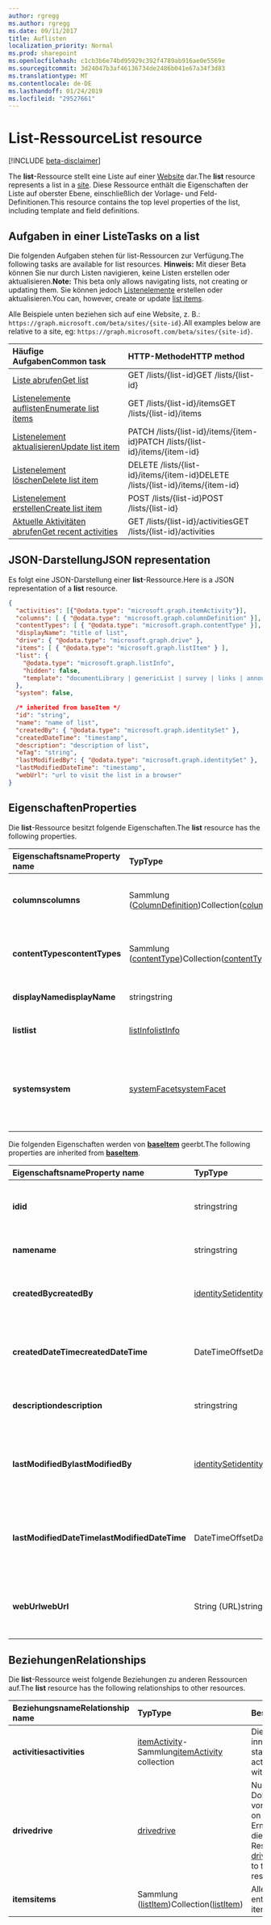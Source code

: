 ```yaml
---
author: rgregg
ms.author: rgregg
ms.date: 09/11/2017
title: Auflisten
localization_priority: Normal
ms.prod: sharepoint
ms.openlocfilehash: c1cb3b6e74bd95929c392f4789ab916ae0e5569e
ms.sourcegitcommit: 3d24047b3af46136734de2486b041e67a34f3d83
ms.translationtype: MT
ms.contentlocale: de-DE
ms.lasthandoff: 01/24/2019
ms.locfileid: "29527661"
---
```

# <a name="list-resource"></a><span data-ttu-id="f159d-102">List-Ressource</span><span class="sxs-lookup"><span data-stu-id="f159d-102">List resource</span></span>

[!INCLUDE [beta-disclaimer](../../includes/beta-disclaimer.md)]

<span data-ttu-id="f159d-103">The **list**-Ressource stellt eine Liste auf einer [Website][] dar.</span><span class="sxs-lookup"><span data-stu-id="f159d-103">The **list** resource represents a list in a [site][].</span></span>
<span data-ttu-id="f159d-104">Diese Ressource enthält die Eigenschaften der Liste auf oberster Ebene, einschließlich der Vorlage- und Feld-Definitionen.</span><span class="sxs-lookup"><span data-stu-id="f159d-104">This resource contains the top level properties of the list, including template and field definitions.</span></span>

## <a name="tasks-on-a-list"></a><span data-ttu-id="f159d-105">Aufgaben in einer Liste</span><span class="sxs-lookup"><span data-stu-id="f159d-105">Tasks on a list</span></span>

<span data-ttu-id="f159d-106">Die folgenden Aufgaben stehen für list-Ressourcen zur Verfügung.</span><span class="sxs-lookup"><span data-stu-id="f159d-106">The following tasks are available for list resources.</span></span>
<span data-ttu-id="f159d-107">**Hinweis:** Mit dieser Beta können Sie nur durch Listen navigieren, keine Listen erstellen oder aktualisieren.</span><span class="sxs-lookup"><span data-stu-id="f159d-107">**Note:** This beta only allows navigating lists, not creating or updating them.</span></span>
<span data-ttu-id="f159d-108">Sie können jedoch [Listenelemente][listItem] erstellen oder aktualisieren.</span><span class="sxs-lookup"><span data-stu-id="f159d-108">You can, however, create or update [list items][listItem].</span></span>

<span data-ttu-id="f159d-109">Alle Beispiele unten beziehen sich auf  eine Website, z. B.: `https://graph.microsoft.com/beta/sites/{site-id}`.</span><span class="sxs-lookup"><span data-stu-id="f159d-109">All examples below are relative to a site, eg: `https://graph.microsoft.com/beta/sites/{site-id}`.</span></span>

| <span data-ttu-id="f159d-110">Häufige Aufgaben</span><span class="sxs-lookup"><span data-stu-id="f159d-110">Common task</span></span>               | <span data-ttu-id="f159d-111">HTTP-Methode</span><span class="sxs-lookup"><span data-stu-id="f159d-111">HTTP method</span></span>
|:--------------------------|:------------------------------
| <span data-ttu-id="f159d-112">[Liste abrufen][]</span><span class="sxs-lookup"><span data-stu-id="f159d-112">[Get list][]</span></span>              | <span data-ttu-id="f159d-113">GET /lists/{list-id}</span><span class="sxs-lookup"><span data-stu-id="f159d-113">GET /lists/{list-id}</span></span>
| <span data-ttu-id="f159d-114">[Listenelemente auflisten][]</span><span class="sxs-lookup"><span data-stu-id="f159d-114">[Enumerate list items][]</span></span>  | <span data-ttu-id="f159d-115">GET /lists/{list-id}/items</span><span class="sxs-lookup"><span data-stu-id="f159d-115">GET /lists/{list-id}/items</span></span>
| <span data-ttu-id="f159d-116">[Listenelement aktualisieren][]</span><span class="sxs-lookup"><span data-stu-id="f159d-116">[Update list item][]</span></span>      | <span data-ttu-id="f159d-117">PATCH /lists/{list-id}/items/{item-id}</span><span class="sxs-lookup"><span data-stu-id="f159d-117">PATCH /lists/{list-id}/items/{item-id}</span></span>
| <span data-ttu-id="f159d-118">[Listenelement löschen][]</span><span class="sxs-lookup"><span data-stu-id="f159d-118">[Delete list item][]</span></span>      | <span data-ttu-id="f159d-119">DELETE /lists/{list-id}/items/{item-id}</span><span class="sxs-lookup"><span data-stu-id="f159d-119">DELETE /lists/{list-id}/items/{item-id}</span></span>
| <span data-ttu-id="f159d-120">[Listenelement erstellen][]</span><span class="sxs-lookup"><span data-stu-id="f159d-120">[Create list item][]</span></span>      | <span data-ttu-id="f159d-121">POST /lists/{list-id}</span><span class="sxs-lookup"><span data-stu-id="f159d-121">POST /lists/{list-id}</span></span>
| <span data-ttu-id="f159d-122">[Aktuelle Aktivitäten abrufen][]</span><span class="sxs-lookup"><span data-stu-id="f159d-122">[Get recent activities][]</span></span> | <span data-ttu-id="f159d-123">GET /lists/{list-id}/activities</span><span class="sxs-lookup"><span data-stu-id="f159d-123">GET /lists/{list-id}/activities</span></span>

[Liste abrufen]: ../api/list-get.md
[Get list]: ../api/list-get.md
[Listenelemente auflisten]: ../api/listitem-list.md
[Enumerate list items]: ../api/listitem-list.md
[Listenelement aktualisieren]: ../api/listitem-update.md
[Update list item]: ../api/listitem-update.md
[Listenelement löschen]: ../api/listitem-delete.md
[Delete list item]: ../api/listitem-delete.md
[Listenelement erstellen]: ../api/listitem-create.md
[Create list item]: ../api/listitem-create.md
[Aktuelle Aktivitäten abrufen]: ../api/activities-list.md
[Get recent activities]: ../api/activities-list.md

## <a name="json-representation"></a><span data-ttu-id="f159d-130">JSON-Darstellung</span><span class="sxs-lookup"><span data-stu-id="f159d-130">JSON representation</span></span>

<span data-ttu-id="f159d-131">Es folgt eine JSON-Darstellung einer **list**-Ressource.</span><span class="sxs-lookup"><span data-stu-id="f159d-131">Here is a JSON representation of a **list** resource.</span></span>

<!-- { "blockType": "resource", 
       "@odata.type": "microsoft.graph.list",
       "keyProperty": "id", 
       "optionalProperties": [ "items", "drive"] } -->

```json
{
  "activities": [{"@odata.type": "microsoft.graph.itemActivity"}],
  "columns": [ { "@odata.type": "microsoft.graph.columnDefinition" }],
  "contentTypes": [ { "@odata.type": "microsoft.graph.contentType" }],
  "displayName": "title of list",
  "drive": { "@odata.type": "microsoft.graph.drive" },
  "items": [ { "@odata.type": "microsoft.graph.listItem" } ],
  "list": {
    "@odata.type": "microsoft.graph.listInfo",
    "hidden": false,
    "template": "documentLibrary | genericList | survey | links | announcements | contacts ..."
  },
  "system": false,

  /* inherited from baseItem */
  "id": "string",
  "name": "name of list",
  "createdBy": { "@odata.type": "microsoft.graph.identitySet" },
  "createdDateTime": "timestamp",
  "description": "description of list",
  "eTag": "string",
  "lastModifiedBy": { "@odata.type": "microsoft.graph.identitySet" },
  "lastModifiedDateTime": "timestamp",
  "webUrl": "url to visit the list in a browser"
}
```

## <a name="properties"></a><span data-ttu-id="f159d-132">Eigenschaften</span><span class="sxs-lookup"><span data-stu-id="f159d-132">Properties</span></span>

<span data-ttu-id="f159d-133">Die **list**-Ressource besitzt folgende Eigenschaften.</span><span class="sxs-lookup"><span data-stu-id="f159d-133">The **list** resource has the following properties.</span></span>

| <span data-ttu-id="f159d-134">Eigenschaftsname</span><span class="sxs-lookup"><span data-stu-id="f159d-134">Property name</span></span>    | <span data-ttu-id="f159d-135">Typ</span><span class="sxs-lookup"><span data-stu-id="f159d-135">Type</span></span>                             | <span data-ttu-id="f159d-136">Beschreibung</span><span class="sxs-lookup"><span data-stu-id="f159d-136">Description</span></span>
|:-----------------|:---------------------------------|:---------------------------
| <span data-ttu-id="f159d-137">**columns**</span><span class="sxs-lookup"><span data-stu-id="f159d-137">**columns**</span></span>      | <span data-ttu-id="f159d-138">Sammlung ([ColumnDefinition][])</span><span class="sxs-lookup"><span data-stu-id="f159d-138">Collection([columnDefinition][])</span></span> | <span data-ttu-id="f159d-139">Die Sammlung von Felddefinitionen für diese Liste.</span><span class="sxs-lookup"><span data-stu-id="f159d-139">The collection of field definitions for this list.</span></span>
| <span data-ttu-id="f159d-140">**contentTypes**</span><span class="sxs-lookup"><span data-stu-id="f159d-140">**contentTypes**</span></span> | <span data-ttu-id="f159d-141">Sammlung ([contentType][])</span><span class="sxs-lookup"><span data-stu-id="f159d-141">Collection([contentType][])</span></span>      | <span data-ttu-id="f159d-142">Die Sammlung von in dieser Liste enthaltenen content-Typen.</span><span class="sxs-lookup"><span data-stu-id="f159d-142">The collection of content types present in this list.</span></span>
| <span data-ttu-id="f159d-143">**displayName**</span><span class="sxs-lookup"><span data-stu-id="f159d-143">**displayName**</span></span>  | <span data-ttu-id="f159d-144">string</span><span class="sxs-lookup"><span data-stu-id="f159d-144">string</span></span>                           | <span data-ttu-id="f159d-145">Der anzeigbare Titel der Liste.</span><span class="sxs-lookup"><span data-stu-id="f159d-145">The displayable title of the list.</span></span>
| <span data-ttu-id="f159d-146">**list**</span><span class="sxs-lookup"><span data-stu-id="f159d-146">**list**</span></span>         | <span data-ttu-id="f159d-147">[listInfo][]</span><span class="sxs-lookup"><span data-stu-id="f159d-147">[listInfo][]</span></span>                     | <span data-ttu-id="f159d-148">Weitere Details über die Liste.</span><span class="sxs-lookup"><span data-stu-id="f159d-148">Provides additional details about the list.</span></span>
| <span data-ttu-id="f159d-149">**system**</span><span class="sxs-lookup"><span data-stu-id="f159d-149">**system**</span></span>       | <span data-ttu-id="f159d-150">[systemFacet][]</span><span class="sxs-lookup"><span data-stu-id="f159d-150">[systemFacet][]</span></span>                  | <span data-ttu-id="f159d-151">Falls vorhanden, gibt an, dass es sich um eine vom System verwaltete Liste handelt.</span><span class="sxs-lookup"><span data-stu-id="f159d-151">If present, indicates that this is a system-managed list.</span></span> <span data-ttu-id="f159d-152">Schreibgeschützt.</span><span class="sxs-lookup"><span data-stu-id="f159d-152">Read-only.</span></span>

<span data-ttu-id="f159d-153">Die folgenden Eigenschaften werden von  **[baseItem][]** geerbt.</span><span class="sxs-lookup"><span data-stu-id="f159d-153">The following properties are inherited from **[baseItem][]**.</span></span>

| <span data-ttu-id="f159d-154">Eigenschaftsname</span><span class="sxs-lookup"><span data-stu-id="f159d-154">Property name</span></span>            | <span data-ttu-id="f159d-155">Typ</span><span class="sxs-lookup"><span data-stu-id="f159d-155">Type</span></span>             | <span data-ttu-id="f159d-156">Beschreibung</span><span class="sxs-lookup"><span data-stu-id="f159d-156">Description</span></span>
|:-------------------------|:-----------------|:-------------------------------
| <span data-ttu-id="f159d-157">**id**</span><span class="sxs-lookup"><span data-stu-id="f159d-157">**id**</span></span>                   | <span data-ttu-id="f159d-158">string</span><span class="sxs-lookup"><span data-stu-id="f159d-158">string</span></span>           | <span data-ttu-id="f159d-p104">Der eindeutige Bezeichner des Elements. Schreibgeschützt.</span><span class="sxs-lookup"><span data-stu-id="f159d-p104">The unique identifier of the item. Read-only.</span></span>
| <span data-ttu-id="f159d-161">**name**</span><span class="sxs-lookup"><span data-stu-id="f159d-161">**name**</span></span>                 | <span data-ttu-id="f159d-162">string</span><span class="sxs-lookup"><span data-stu-id="f159d-162">string</span></span>           | <span data-ttu-id="f159d-163">Der Name des Elements.</span><span class="sxs-lookup"><span data-stu-id="f159d-163">The name of the item.</span></span>
| <span data-ttu-id="f159d-164">**createdBy**</span><span class="sxs-lookup"><span data-stu-id="f159d-164">**createdBy**</span></span>            | <span data-ttu-id="f159d-165">[identitySet][]</span><span class="sxs-lookup"><span data-stu-id="f159d-165">[identitySet][]</span></span>  | <span data-ttu-id="f159d-166">Die Identität des Erstellers dieses Elements.</span><span class="sxs-lookup"><span data-stu-id="f159d-166">Identity of the creator of this item.</span></span> <span data-ttu-id="f159d-167">Schreibgeschützt.</span><span class="sxs-lookup"><span data-stu-id="f159d-167">Read-only.</span></span>
| <span data-ttu-id="f159d-168">**createdDateTime**</span><span class="sxs-lookup"><span data-stu-id="f159d-168">**createdDateTime**</span></span>      | <span data-ttu-id="f159d-169">DateTimeOffset</span><span class="sxs-lookup"><span data-stu-id="f159d-169">DateTimeOffset</span></span>   | <span data-ttu-id="f159d-p106">Das Datum und die Uhrzeit der Erstellung des Elements. Schreibgeschützt.</span><span class="sxs-lookup"><span data-stu-id="f159d-p106">The date and time the item was created. Read-only.</span></span>
| <span data-ttu-id="f159d-172">**description**</span><span class="sxs-lookup"><span data-stu-id="f159d-172">**description**</span></span>          | <span data-ttu-id="f159d-173">string</span><span class="sxs-lookup"><span data-stu-id="f159d-173">string</span></span>           | <span data-ttu-id="f159d-174">Der beschreibende Text für das Element.</span><span class="sxs-lookup"><span data-stu-id="f159d-174">The descriptive text for the item.</span></span>
| <span data-ttu-id="f159d-175">**lastModifiedBy**</span><span class="sxs-lookup"><span data-stu-id="f159d-175">**lastModifiedBy**</span></span>       | <span data-ttu-id="f159d-176">[identitySet][]</span><span class="sxs-lookup"><span data-stu-id="f159d-176">[identitySet][]</span></span>  | <span data-ttu-id="f159d-177">Die Identität derPerson, die dieses Element zuletzt geändert hat.</span><span class="sxs-lookup"><span data-stu-id="f159d-177">Identity of the last modifier of this item.</span></span> <span data-ttu-id="f159d-178">Schreibgeschützt.</span><span class="sxs-lookup"><span data-stu-id="f159d-178">Read-only.</span></span>
| <span data-ttu-id="f159d-179">**lastModifiedDateTime**</span><span class="sxs-lookup"><span data-stu-id="f159d-179">**lastModifiedDateTime**</span></span> | <span data-ttu-id="f159d-180">DateTimeOffset</span><span class="sxs-lookup"><span data-stu-id="f159d-180">DateTimeOffset</span></span>   | <span data-ttu-id="f159d-p108">Das Datum und die Uhrzeit der letzten Änderung des Elements. Schreibgeschützt.</span><span class="sxs-lookup"><span data-stu-id="f159d-p108">The date and time the item was last modified. Read-only.</span></span>
| <span data-ttu-id="f159d-183">**webUrl**</span><span class="sxs-lookup"><span data-stu-id="f159d-183">**webUrl**</span></span>               | <span data-ttu-id="f159d-184">String (URL)</span><span class="sxs-lookup"><span data-stu-id="f159d-184">string (url)</span></span>     | <span data-ttu-id="f159d-p109">URL, über die das Element im Browser angezeigt werden kann. Schreibgeschützt.</span><span class="sxs-lookup"><span data-stu-id="f159d-p109">URL that displays the item in the browser. Read-only.</span></span>

## <a name="relationships"></a><span data-ttu-id="f159d-187">Beziehungen</span><span class="sxs-lookup"><span data-stu-id="f159d-187">Relationships</span></span>

<span data-ttu-id="f159d-188">Die **list**-Ressource weist folgende Beziehungen zu anderen Ressourcen auf.</span><span class="sxs-lookup"><span data-stu-id="f159d-188">The **list** resource has the following relationships to other resources.</span></span>

| <span data-ttu-id="f159d-189">Beziehungsname</span><span class="sxs-lookup"><span data-stu-id="f159d-189">Relationship name</span></span> | <span data-ttu-id="f159d-190">Typ</span><span class="sxs-lookup"><span data-stu-id="f159d-190">Type</span></span>                        | <span data-ttu-id="f159d-191">Beschreibung</span><span class="sxs-lookup"><span data-stu-id="f159d-191">Description</span></span>
|:------------------|:----------------------------|:------------------------------
| <span data-ttu-id="f159d-192">**activities**</span><span class="sxs-lookup"><span data-stu-id="f159d-192">**activities**</span></span>    | <span data-ttu-id="f159d-193">[itemActivity][]-Sammlung</span><span class="sxs-lookup"><span data-stu-id="f159d-193">[itemActivity][] collection</span></span> | <span data-ttu-id="f159d-194">Die letzten Aktivitäten, die innerhalb dieser Liste stattfanden.</span><span class="sxs-lookup"><span data-stu-id="f159d-194">The recent activities that took place within this list.</span></span>
| <span data-ttu-id="f159d-195">**drive**</span><span class="sxs-lookup"><span data-stu-id="f159d-195">**drive**</span></span>         | <span data-ttu-id="f159d-196">[drive][]</span><span class="sxs-lookup"><span data-stu-id="f159d-196">[drive][]</span></span>                   | <span data-ttu-id="f159d-197">Nur in Dokumentbibliotheken vorhanden.</span><span class="sxs-lookup"><span data-stu-id="f159d-197">Only present on document libraries.</span></span> <span data-ttu-id="f159d-198">Ermöglicht den Zugriff auf die Liste als [drive][]-Ressource mit [driveItems][driveItem].</span><span class="sxs-lookup"><span data-stu-id="f159d-198">Allows access to the list as a [drive][] resource with [driveItems][driveItem].</span></span>
| <span data-ttu-id="f159d-199">**items**</span><span class="sxs-lookup"><span data-stu-id="f159d-199">**items**</span></span>         | <span data-ttu-id="f159d-200">Sammlung ([listItem][])</span><span class="sxs-lookup"><span data-stu-id="f159d-200">Collection([listItem][])</span></span>    | <span data-ttu-id="f159d-201">Alle in der Liste enthaltenen Elemente.</span><span class="sxs-lookup"><span data-stu-id="f159d-201">All items contained in the list.</span></span>

[baseItem]: baseitem.md
[contentType]: contenttype.md
[drive]: drive.md
[driveItem]: driveitem.md
[columnDefinition]: columndefinition.md
[identitySet]: identityset.md
[itemActivity]: itemactivity.md
[listInfo]: listinfo.md
[listItem]: listitem.md
[Website]: site.md
[site]: site.md
[systemFacet]: systemfacet.md

<!--
{
  "type": "#page.annotation",
  "description": "",
  "keywords": "",
  "section": "documentation",
  "tocPath": "Resources/Lists",
  "tocBookmarks": {
    "Lists": "#"
  },
  "suppressions": [
    "Error: /api-reference/beta/resources/list.md:\r\n      Exception processing links.\r\n    System.ArgumentException: Link Definition was null. Link text: !INCLUDE [beta-disclaimer](../../includes/beta-disclaimer.md)\r\n      at ApiDoctor.Validation.DocFile.get_LinkDestinations()\r\n      at ApiDoctor.Validation.DocSet.ValidateLinks(Boolean includeWarnings, String[] relativePathForFiles, IssueLogger issues, Boolean requireFilenameCaseMatch, Boolean printOrphanedFiles)"
  ]
}
-->
